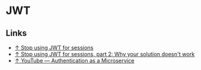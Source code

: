 # JWT

## Links

* [↑ Stop using JWT for sessions](http://cryto.net/~joepie91/blog/2016/06/13/stop-using-jwt-for-sessions/)
* [↑ Stop using JWT for sessions, part 2: Why your solution doesn't work](http://cryto.net/~joepie91/blog/2016/06/19/stop-using-jwt-for-sessions-part-2-why-your-solution-doesnt-work/)
* [↑ YouTube — Authentication as a Microservice](https://www.youtube.com/watch?v=SLc3cTlypwM)

